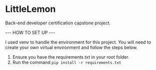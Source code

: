 # LittleLemon
Back-end developer certification capstone project.

--- HOW TO SET UP ---

I used venv to handle the environment for this project. You will need to create your own virtual environment and follow the steps below.

1. Ensure you have the requirements.txt in your root folder.
2. Run the command `pip install -r requirements.txt`
